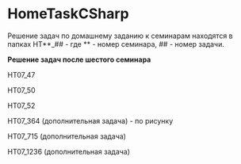 # HomeTaskCSharp
Решение задач по домашнему заданию к семинарам находятся в папках HT**_## - где ** - номер семинара, ## - номер задачи.

**Решение задач после шестого семинара**

HT07_47

HT07_50

HT07_52 

HT07_364 (дополнительная задача) - по рисунку

HT07_715 (дополнительная задача)

HT07_1236 (дополнительная задача)

